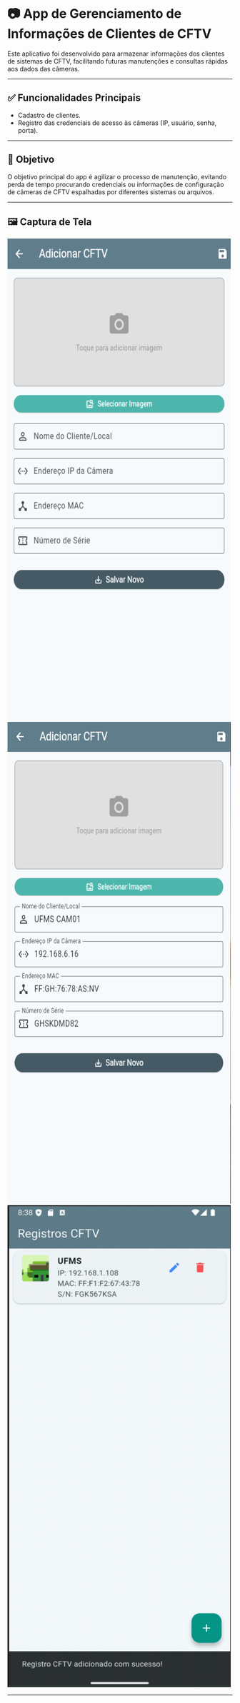 # 📷 App de Gerenciamento de Informações de Clientes de CFTV

Este aplicativo foi desenvolvido para armazenar informações dos clientes de sistemas de CFTV, facilitando futuras manutenções e consultas rápidas aos dados das câmeras.

---

## ✅ Funcionalidades Principais

- Cadastro de clientes.
- Registro das credenciais de acesso às câmeras (IP, usuário, senha, porta).

---

## 🎯 Objetivo

O objetivo principal do app é agilizar o processo de manutenção, evitando perda de tempo procurando credenciais ou informações de configuração de câmeras de CFTV espalhadas por diferentes sistemas ou arquivos.

---

## 🖼️ Captura de Tela
<img src="https://github.com/rafamar9806/app-ufms1/blob/main/Captura%20de%20imagem_20250531_104618.png?raw=true" width="500" height="1080"/>

<img src="https://github.com/rafamar9806/app-ufms1/blob/main/Captura%20de%20imagem_20250531_104945.png?raw=true" width="500" height="1080"/>

<img src="https://github.com/rafamar9806/app-ufms1/blob/main/Captura%20de%20imagem_20250531_104818.png?raw=true" width="500" height="1080"/>


---

